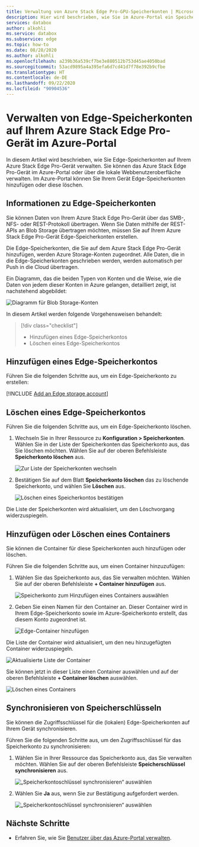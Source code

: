 ```yaml
---
title: Verwaltung von Azure Stack Edge Pro-GPU-Speicherkonten | Microsoft-Dokumentation
description: Hier wird beschrieben, wie Sie im Azure-Portal ein Speicherkonto auf Ihrem Azure Stack Edge Pro-Gerät verwalten.
services: databox
author: alkohli
ms.service: databox
ms.subservice: edge
ms.topic: how-to
ms.date: 08/28/2020
ms.author: alkohli
ms.openlocfilehash: a239b36a539cf7be3e880512b753d45ae4050bad
ms.sourcegitcommit: 53acd9895a4a395efa6d7cd41d7f78e392b9cfbe
ms.translationtype: HT
ms.contentlocale: de-DE
ms.lasthandoff: 09/22/2020
ms.locfileid: "90904536"
---
```

# <a name="use-the-azure-portal-to-manage-edge-storage-accounts-on-your-azure-stack-edge-pro"></a>Verwalten von Edge-Speicherkonten auf Ihrem Azure Stack Edge Pro-Gerät im Azure-Portal

<!--[!INCLUDE [applies-to-skus](../../includes/azure-stack-edge-applies-to-all-sku.md)]-->

In diesem Artikel wird beschrieben, wie Sie Edge-Speicherkonten auf Ihrem Azure Stack Edge Pro-Gerät verwalten. Sie können das Azure Stack Edge Pro-Gerät im Azure-Portal oder über die lokale Webbenutzeroberfläche verwalten. Im Azure-Portal können Sie Ihrem Gerät Edge-Speicherkonten hinzufügen oder diese löschen.

## <a name="about-edge-storage-accounts"></a>Informationen zu Edge-Speicherkonten

Sie können Daten von Ihrem Azure Stack Edge Pro-Gerät über das SMB-, NFS- oder REST-Protokoll übertragen. Wenn Sie Daten mithilfe der REST-APIs an Blob Storage übertragen möchten, müssen Sie auf Ihrem Azure Stack Edge Pro-Gerät Edge-Speicherkonten erstellen. 

Die Edge-Speicherkonten, die Sie auf dem Azure Stack Edge Pro-Gerät hinzufügen, werden Azure Storage-Konten zugeordnet. Alle Daten, die in die Edge-Speicherkonten geschrieben werden, werden automatisch per Push in die Cloud übertragen.

Ein Diagramm, das die beiden Typen von Konten und die Weise, wie die Daten von jedem dieser Konten in Azure gelangen, detailliert zeigt, ist nachstehend abgebildet:

![Diagramm für Blob Storage-Konten](media/azure-stack-edge-j-series-manage-storage-accounts/ase-blob-storage.svg)

In diesem Artikel werden folgende Vorgehensweisen behandelt:

> [!div class="checklist"]
> * Hinzufügen eines Edge-Speicherkontos
> * Löschen eines Edge-Speicherkontos


## <a name="add-an-edge-storage-account"></a>Hinzufügen eines Edge-Speicherkontos

Führen Sie die folgenden Schritte aus, um ein Edge-Speicherkonto zu erstellen:

[!INCLUDE [Add an Edge storage account](../../includes/azure-stack-edge-gateway-add-storage-account.md)]

## <a name="delete-an-edge-storage-account"></a>Löschen eines Edge-Speicherkontos

Führen Sie die folgenden Schritte aus, um ein Edge-Speicherkonto löschen.

1. Wechseln Sie in Ihrer Ressource zu **Konfiguration > Speicherkonten**. Wählen Sie in der Liste der Speicherkonten das Speicherkonto aus, das Sie löschen möchten. Wählen Sie auf der oberen Befehlsleiste **Speicherkonto löschen** aus.

    ![Zur Liste der Speicherkonten wechseln](media/azure-stack-edge-j-series-manage-storage-accounts/delete-edge-storage-account-1.png)

2. Bestätigen Sie auf dem Blatt **Speicherkonto löschen** das zu löschende Speicherkonto, und wählen Sie **Löschen** aus.

    ![Löschen eines Speicherkontos bestätigen](media/azure-stack-edge-j-series-manage-storage-accounts/delete-edge-storage-account-2.png)

Die Liste der Speicherkonten wird aktualisiert, um den Löschvorgang widerzuspiegeln.


## <a name="add-delete-a-container"></a>Hinzufügen oder Löschen eines Containers

Sie können die Container für diese Speicherkonten auch hinzufügen oder löschen.

Führen Sie die folgenden Schritte aus, um einen Container hinzuzufügen:

1. Wählen Sie das Speicherkonto aus, das Sie verwalten möchten. Wählen Sie auf der oberen Befehlsleiste **+ Container hinzufügen** aus.

    ![Speicherkonto zum Hinzufügen eines Containers auswählen](media/azure-stack-edge-j-series-manage-storage-accounts/add-container-1.png)

2. Geben Sie einen Namen für den Container an. Dieser Container wird in Ihrem Edge-Speicherkonto sowie im Azure-Speicherkonto erstellt, das diesem Konto zugeordnet ist. 

    ![Edge-Container hinzufügen](media/azure-stack-edge-j-series-manage-storage-accounts/add-container-2.png)

Die Liste der Container wird aktualisiert, um den neu hinzugefügten Container widerzuspiegeln.

![Aktualisierte Liste der Container](media/azure-stack-edge-j-series-manage-storage-accounts/add-container-4.png)

Sie können jetzt in dieser Liste einen Container auswählen und auf der oberen Befehlsleiste **+ Container löschen** auswählen. 

![Löschen eines Containers](media/azure-stack-edge-j-series-manage-storage-accounts/add-container-3.png)

## <a name="sync-storage-keys"></a>Synchronisieren von Speicherschlüsseln

Sie können die Zugriffsschlüssel für die (lokalen) Edge-Speicherkonten auf Ihrem Gerät synchronisieren. 

Führen Sie die folgenden Schritte aus, um den Zugriffsschlüssel für das Speicherkonto zu synchronisieren:

1. Wählen Sie in Ihrer Ressource das Speicherkonto aus, das Sie verwalten möchten. Wählen Sie auf der oberen Befehlsleiste **Speicherschlüssel synchronisieren** aus.

    ![„Speicherkontoschlüssel synchronisieren“ auswählen](media/azure-stack-edge-j-series-manage-storage-accounts/sync-storage-key-1.png)

2. Wählen Sie **Ja** aus, wenn Sie zur Bestätigung aufgefordert werden.

    ![„Speicherkontoschlüssel synchronisieren“ auswählen](media/azure-stack-edge-j-series-manage-storage-accounts/sync-storage-key-2.png)

## <a name="next-steps"></a>Nächste Schritte

- Erfahren Sie, wie Sie [Benutzer über das Azure-Portal verwalten](azure-stack-edge-j-series-manage-users.md).
